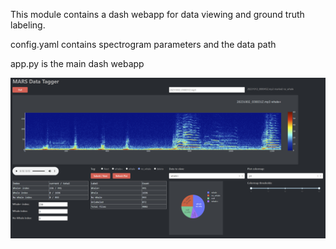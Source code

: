 This module contains a dash webapp for data viewing and ground truth labeling.

config.yaml contains spectrogram parameters and the data path

app.py is the main dash webapp


![](../screenshots/MARS-data-tagger.png)